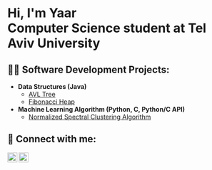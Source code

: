 <h1>Hi, I'm Yaar <br/>Computer Science student at Tel Aviv University

<h2>👨‍💻 Software Development Projects:</h2>

- <b>Data Structures (Java)</b>
  - [AVL Tree](https://github.com/YaarKoren/AVL-Tree/blob/main/README.md)
  - [Fibonacci Heap](https://github.com/YaarKoren/Fibonacci-Heap)
- <b>Machine Learning Algorithm (Python, C, Python/C API)</b>
  - [Normalized Spectral Clustering Algorithm](https://github.com/YaarKoren/Normalized-Spectral-Clustering-Algorithm)


<h2> 🤳 Connect with me:</h2>

[<img align="left" alt="YaarKoren | LinkedIn" width="22px" src="https://upload.wikimedia.org/wikipedia/commons/8/81/LinkedIn_icon.svg" />][linkedin] 
[<img align="left" alt="YaarKoren | Gmail" width="22px" src="https://upload.wikimedia.org/wikipedia/commons/7/7e/Gmail_icon_%282020%29.svg" />][gmail] 


[linkedin]: https://www.linkedin.com/in/yaar-koren-3a5a901b6/
[gmail]: mailto:forest.koren@gmail.com

<!--
**YaarKoren/YaarKoren** is a ✨ _special_ ✨ repository because its `README.md` (this file) appears on your GitHub profile.

Here are some ideas to get you started:

- 🔭 I’m currently working on ...
- 🌱 I’m currently learning ...
- 👯 I’m looking to collaborate on ...
- 🤔 I’m looking for help with ...
- 💬 Ask me about ...
- 📫 How to reach me: ...
- 😄 Pronouns: ...
- ⚡ Fun fact: ...
-->

